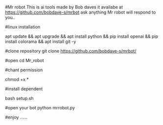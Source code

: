 #Mr robot 
This is ai tools made by Bob daves
it availabe at 
https://github.com/bobdave-s/mrbot
ask anything Mr robot will respond to you..

#linux installation 

apt update && apt upgrade && apt install python && pip install openai && pip install colorama && apt install git -y


#clone repository 
git clone https://github.com/bobdave-s/mrbot/

#open 
cd Mr_robot

#chant permission 

chmod +x *

#install dependent

bash setup.sh

#open your bot
python mrrobot.py

#enjoy ......
